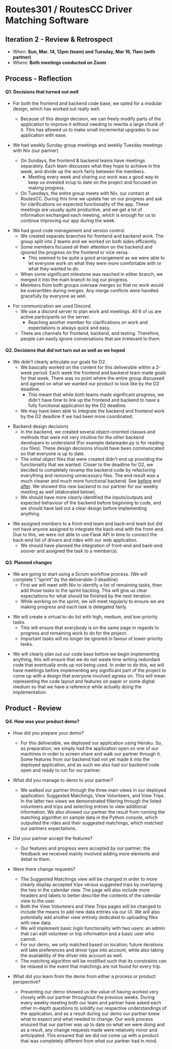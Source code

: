 # Routes301 / RoutesCC Driver Matching Software

## Iteration 2 - Review & Retrospect

 * When: **Sun, Mar. 14, 12pm (team) and Tuesday, Mar 16, 11am (with partner)**
 * Where: **Both meetings conducted on Zoom**

## Process - Reflection


#### Q1. Decisions that turned out well

*   For both the frontend and backend code base, we opted for a modular design, which has worked out really well.
    - Because of this design decision, we can freely modify parts of the application to improve it without needing
    to rewrite a large chunk of it. This has allowed us to make small incremental upgrades to our application with ease.

*   We had weekly Sunday group meetings and weekly Tuesday meetings with Niv (our partner)
	-   On Sundays, the frontend & backend teams have meetings separately. Each team discusses what they hope to achieve
	in the week, and divide up the work fairly between the members.
		-   Meeting every week and sharing our work was a good way to keep us invested in/up to date on the project
		and focused on making progress.
	-   On Tuesdays, the entire group meets with Niv, our contact at RoutesCC. During this time we update her on our
	progress and ask for clarifications on expected functionality of the app. These meetings are usually quite productive,
	and we get a lot of information exchanged each meeting, which is enough for us to continue improving our app during
	the week.

-   We had good code management and version control.
	-   We created separate branches for frontend and backend work. The group split into 2 teams and we worked on both sides efficiently.
	-   Some members focused all their attention on the backend and ignored the progress on the frontend or vice versa.
	    - This seemed to be quite a good arrangement as we were able to let everyone work on what they were more comfortable with
	    or what they wanted to do.
	-   When some significant milestone was reached in either branch, we merged it into the main branch to log our progress.
	-   Members from both groups oversaw merges so that no work would be overwritten during merges. Any merge conflicts were
	handled gracefully by everyone as well.

*   For communication we used Discord.
	-   We use a discord server to plan work and meetings. All 6 of us are active participants on the server.
		-   Reaching another member for clarifications on work and expectations is always quick and easy.
	-   There are channels for frontend, backend, and testing. Therefore, people can easily ignore conversations that are irrelevant to them.


#### Q2. Decisions that did not turn out as well as we hoped


-  We didn’t clearly articulate our goals for D2.
	-   We basically worked on the content for this deliverable within a 2-week period. Each week the frontend and
	backend team made goals for that week. There was no point where the entire group discussed and agreed on what we
	wanted our product to look like by the D2 deadline.
	    - This meant that while both teams made significant progress, we didn't have time to link up the frontend and
	    backend to have a fully functional application by the D2 deadline.
	-   We may have been able to integrate the backend and frontend work by the D2 deadline if we had been more coordinated.

*  Backend design decisions
    - In the backend, we created several object-oriented classes and methods that were not very intuitive for the other
    backend developers to understand (For example datareader.py is for reading csv files). These design decisions should
    have been communicated so that everyone is up to date.
    - The initial object files that were created didn't end up providing the functionality that we wanted. Closer to the
    deadline for D2, we decided to completely revamp the backend code by refactoring everything and removing unnecessary
    files. The end result was a much cleaner and much more functional backend.
    See [before](https://github.com/csc301-winter-2021/team-project-9-routes-connecting-communities/tree/6f51d2b3b17fcf5daed5c2c7db374ced2bad3b1e/backend/objects)
    and [after](https://github.com/csc301-winter-2021/team-project-9-routes-connecting-communities/tree/main/backend).
    We showed this new backend to our partner for our weekly meeting as well (elaborated below).
	-   We should have more clearly identified the inputs/outputs and expected behaviour of the backend before
	beginning to code, and we should have laid out a clear design before implementing anything.

-   We assigned members to a front-end team and back-end team but did not have anyone assigned to integrate the back-end
with the front-end. Due to this, we were not able to use Flask API in time to connect the back-end list of drivers and
rides with our web application.
	-   We should have planned the integration of front-end and back-end sooner and assigned the task to a member(s).


#### Q3. Planned changes

*   We are going to start using a Scrum workflow process. (We will complete 1 “sprint” by the deliverable-3 deadline)
	-   First we will meet with Niv to identify a list of remaining tasks, then add those tasks to the sprint backlog.
	This will give us clear expectations for what should be finished by the next iteration.
	-   While working on the sprint, we will meet regularly to ensure we are making progress and each task is delegated fairly.


-   We will create a virtual to-do list with high, medium, and low-priority tasks.
	-  This will ensure that everybody is on the same page in regards to progress and remaining work to do for the project.
	-   Important tasks will no longer be ignored in favour of lower-priority tasks.

*   We will clearly plan out our code base before we begin implementing anything, this will ensure that we do not waste
time writing redundant code that eventually ends up not being used. In order to do this, we will have meetings before
implementing any significant part of the project to come up with a design that everyone involved agrees on. This will mean
representing the code layout and features on paper or some digital medium so that we have a reference while actually doing
the implementation.

## Product - Review

#### Q4. How was your product demo?
 * How did you prepare your demo?
    - For this deliverable, we deployed our application using Heroku. So, as preparation, we simply had the application
    open on one of our machines in order to screen share and walk our partner through it. Some features from our
    backend had not yet made it into the deployed application, and as such we also had our backend code open and
    ready to run for our partner.
 * What did you manage to demo to your partner?
    - We walked our partner through the three main views in our deployed application: Suggested Matchings,
    View Volunteers, and View Trips. In the latter two views we demonstrated filtering through the listed volunteers
    and trips and selecting entries to view additional information. We also showed our partner the result from running
    the matching algorithm on sample data in the Python console, which outputted the rides and their suggested
    matchings, which matched our partners expectations.
 * Did your partner accept the features?
    - Our features and progress were accepted by our partner; the feedback we received mainly involved adding more
    elements and detail to them.
 * Were there change requests?
    - The Suggested Matchings view will be changed in order to more clearly display accepted trips versus suggested
    trips by overlaying the two in the calendar view. The page will also include more headers and labels to better
    describe the contents of the calendar view to the user. 
    - Both the View Volunteers and View Trips pages will be changed to include the means to add new data entries via
    our UI. We will also potentially add another view entirely dedicated to uploading files with new data.
    - We will implement basic login functionality with two users: an admin that can edit volunteer or trip information
    and a basic user who cannot.
    - For our demo, we only matched based on location; future iterations will take preferences and driver type into
    account, while also taking the availability of the driver into account as well.
    - The matching algorithm will be modified such that its constraints can be relaxed in the event that matchings
    are not found for every trip.

 * What did you learn from the demo from either a process or product perspective?
    - Presenting our demo showed us the value of having worked very closely with our partner throughout the previous
    weeks. During every weekly meeting both our team and partner have asked each other in-depth questions to solidify
    our respective understandings of the application, and as a result during our demo our partner knew what to expect
    and what needed to change. Our work process ensured that our partner was up to date on what we were doing and as
    a result, any change requests made were relatively minor and anticipated. This ensured that we did not come up with
    a product that was completely different from what our partner had in mind.
